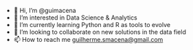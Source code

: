 - 👋 Hi, I’m @guimacena
- 👀 I’m interested in Data Science & Analytics
- 🌱 I’m currently learning Python and R as tools to evolve
- 💞️ I’m looking to collaborate on new solutions in the data field
- 📫 How to reach me guilherme.smacena@gmail.com

<!---
guimacena/guimacena is a ✨ special ✨ repository because its `README.md` (this file) appears on your GitHub profile.
You can click the Preview link to take a look at your changes.
--->
